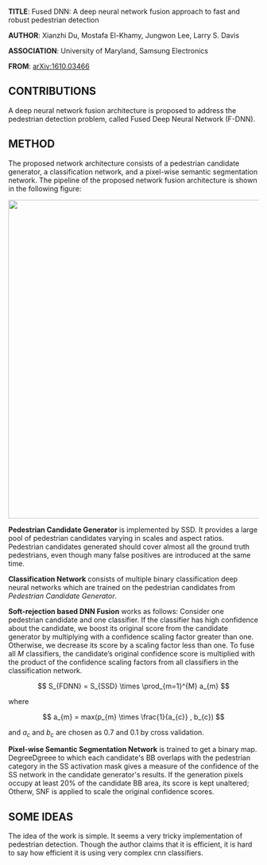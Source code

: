 **TITLE**:  Fused DNN: A deep neural network fusion approach to fast and robust pedestrian detection

**AUTHOR**: Xianzhi Du, Mostafa El-Khamy, Jungwon Lee, Larry S. Davis

**ASSOCIATION**: University of Maryland, Samsung Electronics

**FROM**: [arXiv:1610.03466](https://arxiv.org/abs/1610.03466)

## CONTRIBUTIONS ##

A deep neural network fusion architecture is proposed to address the pedestrian detection problem, called Fused Deep Neural Network (F-DNN).

## METHOD ##

The proposed network architecture consists of a pedestrian candidate generator, a classification network, and a pixel-wise semantic segmentation network. The pipeline of the proposed network fusion architecture is shown in the following figure:

<img class="img-responsive center-block" src="https://raw.githubusercontent.com/joshua19881228/my_blogs/master/Computer_Vision/Reading_Note/figures/FusedDNN.jpg" alt="" width="640"/>

**Pedestrian Candidate Generator** is implemented by SSD. It provides a large pool of pedestrian candidates varying in scales and aspect ratios. Pedestrian candidates generated should cover almost all the ground truth pedestrians, even though many false positives are introduced at the same time. 

**Classification Network** consists of multiple binary classification deep neural networks which are trained on the pedestrian candidates from *Pedestrian Candidate Generator*. 

**Soft-rejection based DNN Fusion** works as follows: Consider one pedestrian candidate and one classifier. If the classifier has high confidence about the candidate, we boost its original score from the candidate generator by multiplying with a confidence scaling factor greater than one. Otherwise, we decrease its score by a scaling factor less than one. To fuse all $M$ classifiers, the candidate’s original confidence score is multiplied with the product of the confidence scaling factors from all classifiers in the classification network.

$$ S_{FDNN} = S_{SSD} \times \prod_{m=1}^{M} a_{m} $$

where

$$ a_{m} = max(p_{m} \times \frac{1}{a_{c}} , b_{c})  $$

and $a_{c}$ and $b_{c}$ are chosen as 0.7 and 0.1 by cross validation.

**Pixel-wise Semantic Segmentation Network** is trained to get a binary map. DegreeDgreee to which each candidate's BB overlaps with the pedestrian category in the SS activation mask gives a measure of the confidence of the SS network in the candidate generator's results. If the generation pixels occupy at least 20% of the candidate BB area, its score is kept unaltered; Otherw, SNF is applied to scale the original confidence scores.

## SOME IDEAS ##

The idea of the work is simple. It seems a very tricky implementation of pedestrian detection. Though the author claims that it is efficient, it is hard to say how efficient it is using very complex cnn classifiers.
